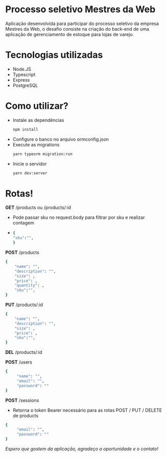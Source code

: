 # Processo seletivo Mestres da Web


Aplicação desenvolvida para participar do processo seletivo da empresa Mestres da Web, o desafio consiste na criação do back-end de uma aplicação de gerenciamento de estoque para lojas de varejo.

# Tecnologias utilizadas
  - Node.JS
  - Typescript
  - Express
  - PostgreSQL

# Como utilizar?

  - Instale as dependências 
    ```sh
    npm install
    ```
  - Configure o banco no arquivo ormconfig.json
  - Execute as migrations 
    ```sh
    yarn typeorm migration:run
    ```
  - Inicie o servidor
    ```sh
    yarn dev:server
    ```

# Rotas!

**GET** /products ou /products/:id
  - Pode passar sku no request.body para filtrar por sku e realizar contagem
  - ```sh
    {
	"sku":"",
    }
    ```

**POST** /products
```sh
{
    "name": "",
    "description": "",
    "size": ,
    "price": ,
    "quantity": ,
    "sku":"",
}
```
**PUT** /products/:id
```sh
{
    "name": "",
    "description": "",
    "size": ,
    "price": ,
    "sku":"",
}
```

**DEL** /products/:id

**POST** /users
```sh
{
     "name": "",
     "email": "",
     "password": ""
}
```

**POST** /sessions
- Retorna o token Bearer necessário para as rotas POST / PUT / DELETE de products
```sh
{
     "email": "",
     "password": ""
}
```


*Espero que gostem da aplicação, agradeço a oportunidade e o contato!*
